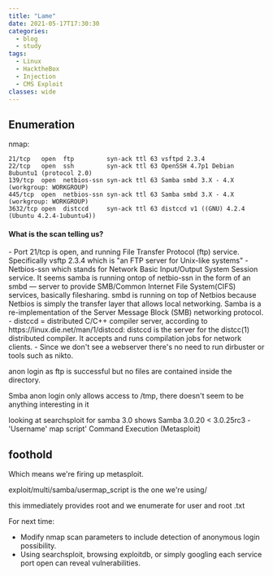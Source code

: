 ```yaml
---
title: "Lame"
date: 2021-05-17T17:30:30
categories:
  - blog
  - study
tags:
  - Linux
  - HacktheBox
  - Injection
  - CMS Exploit
classes: wide
---
```

<h2> Enumeration</h2>
nmap:

```
21/tcp   open  ftp         syn-ack ttl 63 vsftpd 2.3.4
22/tcp   open  ssh         syn-ack ttl 63 OpenSSH 4.7p1 Debian 8ubuntu1 (protocol 2.0)
139/tcp  open  netbios-ssn syn-ack ttl 63 Samba smbd 3.X - 4.X (workgroup: WORKGROUP)
445/tcp  open  netbios-ssn syn-ack ttl 63 Samba smbd 3.X - 4.X (workgroup: WORKGROUP)
3632/tcp open  distccd     syn-ack ttl 63 distccd v1 ((GNU) 4.2.4 (Ubuntu 4.2.4-1ubuntu4))
```
<h4>What is the scan telling us?</h4>
- Port 21/tcp is open, and running File Transfer Protocol (ftp) service. Specifically vsftp 2.3.4 which is "an FTP server for Unix-like systems"
- Netbios-ssn which stands for Network Basic Input/Output System Session service. It seems samba is running ontop of netbio-ssn in the form of an smbd — server to provide SMB/Common Internet File System(CIFS) services, basically filesharing. smbd is running on top of Netbios because Netbios is simply the transfer layer that allows local networking. Samba is a re-implementation of the Server Message Block (SMB) networking protocol.
- distccd = distributed C/C++ compiler server, according to https://linux.die.net/man/1/distccd: distccd is the server for the distcc(1) distributed compiler. It accepts and runs compilation jobs for network clients.  
- Since we don't see a webserver there's no need to run dirbuster or tools such as nikto. 


anon login as ftp is successful but no files are contained inside the directory.

Smba anon login only allows access to /tmp, there doesn't seem to be anything interesting in it

looking at searchsploit for samba 3.0 shows Samba 3.0.20 < 3.0.25rc3 - 'Username' map script' Command Execution (Metasploit)
<h2>foothold</h2>
Which means we're firing up metasploit.

exploit/multi/samba/usermap_script is the one we're using/

this immediately provides root and we enumerate for user and root .txt



For next time:
- Modify nmap scan parameters to include detection of anonymous login possibility.
- Using searchsploit, browsing exploitdb, or simply googling each service port open can reveal vulnerabilities.  

